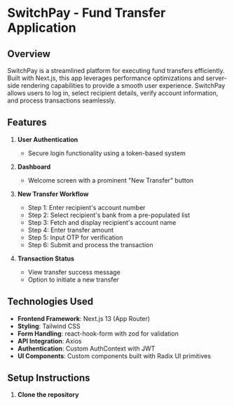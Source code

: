 # SwitchPay - Fund Transfer Application

## Overview

SwitchPay is a streamlined platform for executing fund transfers efficiently. Built with Next.js, this app leverages performance optimizations and server-side rendering capabilities to provide a smooth user experience. SwitchPay allows users to log in, select recipient details, verify account information, and process transactions seamlessly.

## Features

1. **User Authentication**
   - Secure login functionality using a token-based system

2. **Dashboard**
   - Welcome screen with a prominent "New Transfer" button

3. **New Transfer Workflow**
   - Step 1: Enter recipient's account number
   - Step 2: Select recipient's bank from a pre-populated list
   - Step 3: Fetch and display recipient's account name
   - Step 4: Enter transfer amount
   - Step 5: Input OTP for verification
   - Step 6: Submit and process the transaction

4. **Transaction Status**
   - View transfer success message
   - Option to initiate a new transfer

## Technologies Used

- **Frontend Framework**: Next.js 13 (App Router)
- **Styling**: Tailwind CSS
- **Form Handling**: react-hook-form with zod for validation
- **API Integration**: Axios
- **Authentication**: Custom AuthContext with JWT
- **UI Components**: Custom components built with Radix UI primitives

## Setup Instructions

1. **Clone the repository**

